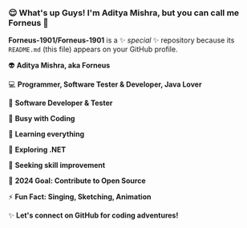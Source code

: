 ### 😌 What's up Guys! I'm Aditya Mishra, but you can call me Forneus 👋

**Forneus-1901/Forneus-1901** is a ✨ _special_ ✨ repository because its `README.md` (this file) appears on your GitHub profile.

👽 **Aditya Mishra, aka Forneus**


💻 **Programmer, Software Tester & Developer, Java Lover**


🚀 **Software Developer & Tester**


🐍 **Busy with Coding**


🌱 **Learning everything**


📱 **Exploring .NET**


👯 **Seeking skill improvement**


🔭 **2024 Goal: Contribute to Open Source**


⚡ **Fun Fact: Singing, Sketching, Animation**


✨ **Let's connect on GitHub for coding adventures!**
